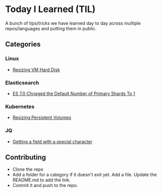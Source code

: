 # Today I Learned (TIL)

A bunch of tips/tricks we have learned day to day across multiple repos/languages and putting them in public.

## Categories

### Linux

- [Resizing VM Hard Disk](linux/resizing_vm_hard_disk.md)

### Elasticsearch

- [ES 7.0 Chnaged the Default Number of Primary Shards To 1](elasticsearch/es_7_0_default_number_of_primary_shards.md)

### Kubernetes

- [Resizing Persistent Volumes](kubernetes/resizing_pv.md)

### JQ

- [Getting a field with a special character](jq/getting_a_field_with_a_special_character.md)

## Contributing

- Clone the repo
- Add a folder for a category if it doesn't exit yet. Add a file. Update the README.md to add the link.
- Commit it and push to the repo.
